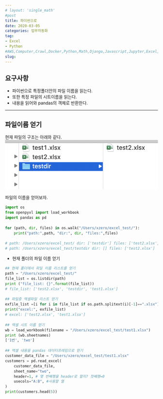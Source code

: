 ```yaml
---
# layout: 'single_math'
#post
title: 파이썬으로 
date: 2020-03-05
categories: 업무자동화
tag: 
- Excel
- Python
#AWS,Computer,Crawl,Docker,Python,Math,Django,Javascript,Jupyter,Excel,Etc,Matplotlib
slug:  
---
```

## 요구사항
- 파이썬으로 특정폴더안의 파일 이름을 읽는다.
- 또한 특정 파일의 시트이름을 읽는다.
- 내용을 읽어와 pandas의 객체로 반환한다.
---
## 파일이름 얻기

현재 파일의 구조는 아래와 같다.
![](/assets/contents_images/2020-03-05-22-32-40.png)

파일의 이름을 얻어보자.

``` Python
import os
from openpyxl import load_workbook
import pandas as pd

for (path, dir, files) in os.walk("/Users/xzero/excel_test/"):
    print("path:",path, "dir:", dir, "files:",files)

# path: /Users/xzero/excel_test/ dir: ['testdir'] files: ['test2.xlsx', '~$test1.xlsx', 'test1.xlsx']
# path: /Users/xzero/excel_test/testdir dir: [] files: ['test2.xlsx']
```

- 현재 폴더의 파일 이름 얻기
``` Python
## 현재 폴더에서 파일 이름 리스트를 얻기
path = "/Users/xzero/excel_test/"
file_list = os.listdir(path)
print ("file_list: {}".format(file_list))
# file_list: ['test2.xlsx', 'testdir', 'test1.xlsx']

## 파일중 엑셀파일 리스트 얻기
exfile_list =[i for i in file_list if os.path.splitext(i)[-1]==".xlsx"]
print("excel:", exfile_list)
# excel: ['test2.xlsx', 'test1.xlsx']

## 엑셀 시트 이름 얻기
wb = load_workbook(filename = "/Users/xzero/excel_test/test1.xlsx")
print (wb.sheetnames)
['1번', 'two']

## 엑셀 내용을 pandas 데이터프레임으로 얻기
customer_data_file = "/Users/xzero/excel_test/test1.xlsx"
customers = pd.read_excel(
    customer_data_file,
    sheet_name="two",
    header=1, # 몇 번째행을 header로 할지? 첫째행=0
    usecols="A:B", #사용할 열
)
print(customers.head(5))
```


